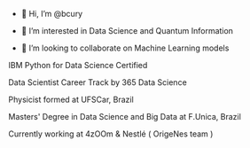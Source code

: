 - 👋 Hi, I’m @bcury
- 👀 I’m interested in Data Science and Quantum Information

- 💞️ I’m looking to collaborate on Machine Learning models

IBM Python for Data Science Certified

Data Scientist Career Track by 365 Data Science

Physicist formed at UFSCar, Brazil

Masters' Degree in Data Science and Big Data at F.Unica, Brazil

Currently working at 4zOOm & Nestlé ( OrigeNes team )




<!---
bcury/bcury is a ✨ special ✨ repository because its `README.md` (this file) appears on your GitHub profile.
You can click the Preview link to take a look at your changes.
--->
